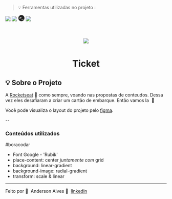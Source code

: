 > 💡 Ferramentas utilizadas no projeto :

<code><img height="20" src="https://cdn-icons-png.flaticon.com/512/174/174854.png"></code>
<code><img height="20" src="https://logospng.org/download/css-3/logo-css-3-2048.png"></code>
<code><img height="20" src="https://raw.githubusercontent.com/github/explore/80688e429a7d4ef2fca1e82350fe8e3517d3494d/topics/terminal/terminal.png"></code>
<code><img height="20" src="https://upload.wikimedia.org/wikipedia/commons/thumb/9/9a/Visual_Studio_Code_1.35_icon.svg/1024px-Visual_Studio_Code_1.35_icon.svg.png"></code>

<h1 align="center">
<img  src="https://media.discordapp.net/attachments/1062447782331428906/1073251835315494963/image.png" />
</h1>
<h1 align="center">
  Ticket
</h1>

## 💡 Sobre o Projeto

A [Rocketseat](https://boracodar.dev/) 🚀 como sempre, voando nas propostas de conteudos. Dessa vez eles desafiaram a criar um cartão de embarque. Então vamos la &nbsp;💜

Você pode visualiza o layout do projeto pelo [figma](https://www.figma.com/community/file/1205146101173113980).


-- 
### Conteúdos utilizados
#boracodar
- Font Google - 'Rubik'
- place-content: center *juntamente com* grid
- background: linear-gradient
- background-image: radial-gradient
- transform: scale & linear

---

Feito por 💜&nbsp; Anderson Alves 👋 &nbsp;[linkedin](https://www.linkedin.com/in/anderson-alves-7b5587133/)